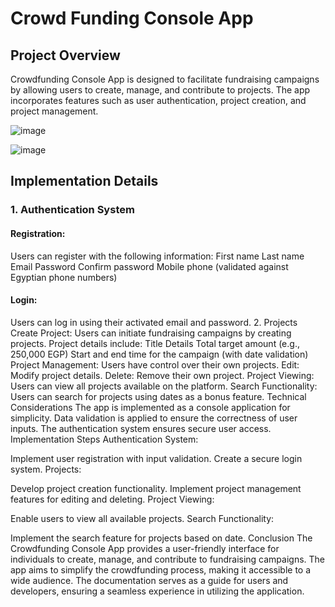 # Crowd Funding Console App

## Project Overview
Crowdfunding Console App is designed to facilitate fundraising campaigns by allowing users to create, manage, and contribute to projects. The app incorporates features such as user authentication, project creation, and project management.

![image](https://github.com/NouraAlgohary/Crowd-Funding-Console-App/assets/103903785/e6286ad7-d1e6-4570-ad30-341f18a3f6e9)

![image](https://github.com/NouraAlgohary/Crowd-Funding-Console-App/assets/103903785/19c89c17-f66d-4f2e-85e4-282b1ad2e747)


## Implementation Details
### 1. Authentication System
#### Registration:
Users can register with the following information:
First name
Last name
Email
Password
Confirm password
Mobile phone (validated against Egyptian phone numbers)

#### Login:
Users can log in using their activated email and password.
2. Projects
Create Project:
Users can initiate fundraising campaigns by creating projects.
Project details include:
Title
Details
Total target amount (e.g., 250,000 EGP)
Start and end time for the campaign (with date validation)
Project Management:
Users have control over their own projects.
Edit: Modify project details.
Delete: Remove their own project.
Project Viewing:
Users can view all projects available on the platform.
Search Functionality:
Users can search for projects using dates as a bonus feature.
Technical Considerations
The app is implemented as a console application for simplicity.
Data validation is applied to ensure the correctness of user inputs.
The authentication system ensures secure user access.
Implementation Steps
Authentication System:

Implement user registration with input validation.
Create a secure login system.
Projects:

Develop project creation functionality.
Implement project management features for editing and deleting.
Project Viewing:

Enable users to view all available projects.
Search Functionality:

Implement the search feature for projects based on date.
Conclusion
The Crowdfunding Console App provides a user-friendly interface for individuals to create, manage, and contribute to fundraising campaigns. The app aims to simplify the crowdfunding process, making it accessible to a wide audience. The documentation serves as a guide for users and developers, ensuring a seamless experience in utilizing the application.





